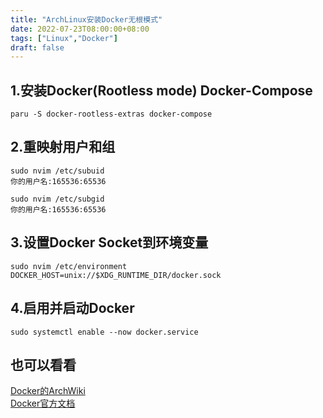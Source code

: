 ```yaml
---
title: "ArchLinux安装Docker无根模式"
date: 2022-07-23T08:00:00+08:00
tags: ["Linux","Docker"]
draft: false
---
```


## 1.安装Docker(Rootless mode) Docker-Compose

`paru -S docker-rootless-extras docker-compose`

## 2.重映射用户和组

`sudo nvim /etc/subuid`  
`你的用户名:165536:65536`

`sudo nvim /etc/subgid`  
`你的用户名:165536:65536`

## 3.设置Docker Socket到环境变量

`sudo nvim /etc/environment`  
`DOCKER_HOST=unix://$XDG_RUNTIME_DIR/docker.sock`

## 4.启用并启动Docker

`sudo systemctl enable --now docker.service`

## 也可以看看

[Docker的ArchWiki](https://wiki.archlinux.org/title/Docker)  
[Docker官方文档](https://docs.docker.com/)